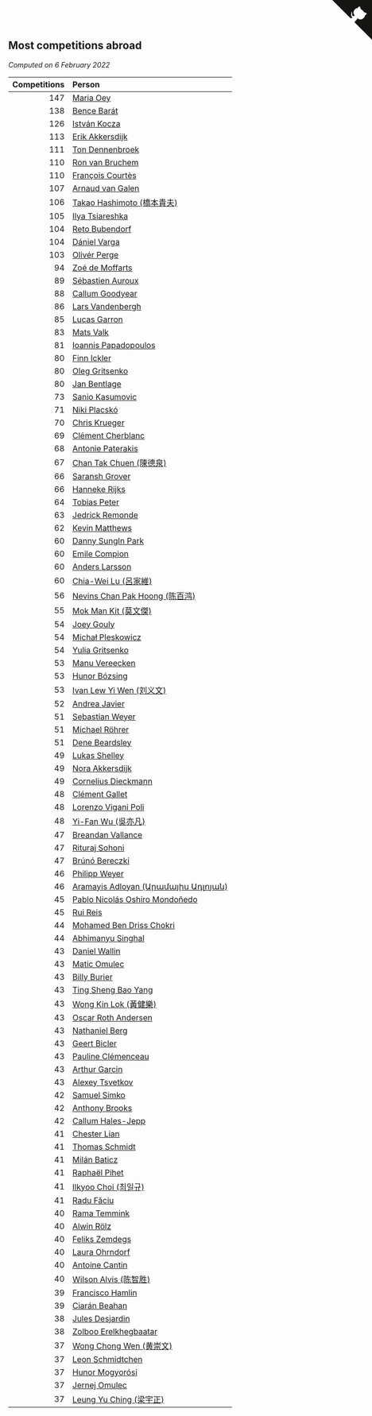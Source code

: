 ## Most competitions abroad

*Computed on  6 February 2022*

| Competitions | Person |
| ---: | :--- |
| 147 | [Maria Oey](https://www.worldcubeassociation.org/persons/2007OEYM01) |
| 138 | [Bence Barát](https://www.worldcubeassociation.org/persons/2008BARA01) |
| 126 | [István Kocza](https://www.worldcubeassociation.org/persons/2005KOCZ01) |
| 113 | [Erik Akkersdijk](https://www.worldcubeassociation.org/persons/2005AKKE01) |
| 111 | [Ton Dennenbroek](https://www.worldcubeassociation.org/persons/2003DENN01) |
| 110 | [Ron van Bruchem](https://www.worldcubeassociation.org/persons/2003BRUC01) |
| 110 | [François Courtès](https://www.worldcubeassociation.org/persons/2008COUR01) |
| 107 | [Arnaud van Galen](https://www.worldcubeassociation.org/persons/2006GALE01) |
| 106 | [Takao Hashimoto (橋本貴夫)](https://www.worldcubeassociation.org/persons/2007HASH01) |
| 105 | [Ilya Tsiareshka](https://www.worldcubeassociation.org/persons/2012TERE01) |
| 104 | [Reto Bubendorf](https://www.worldcubeassociation.org/persons/2012BUBE01) |
| 104 | [Dániel Varga](https://www.worldcubeassociation.org/persons/2008VARG01) |
| 103 | [Olivér Perge](https://www.worldcubeassociation.org/persons/2007PERG01) |
| 94 | [Zoé de Moffarts](https://www.worldcubeassociation.org/persons/2010MOFF02) |
| 89 | [Sébastien Auroux](https://www.worldcubeassociation.org/persons/2008AURO01) |
| 88 | [Callum Goodyear](https://www.worldcubeassociation.org/persons/2012GOOD02) |
| 86 | [Lars Vandenbergh](https://www.worldcubeassociation.org/persons/2003VAND01) |
| 85 | [Lucas Garron](https://www.worldcubeassociation.org/persons/2006GARR01) |
| 83 | [Mats Valk](https://www.worldcubeassociation.org/persons/2007VALK01) |
| 81 | [Ioannis Papadopoulos](https://www.worldcubeassociation.org/persons/2013PAPA01) |
| 80 | [Finn Ickler](https://www.worldcubeassociation.org/persons/2012ICKL01) |
| 80 | [Oleg Gritsenko](https://www.worldcubeassociation.org/persons/2011GRIT01) |
| 80 | [Jan Bentlage](https://www.worldcubeassociation.org/persons/2010BENT01) |
| 73 | [Sanio Kasumovic](https://www.worldcubeassociation.org/persons/2009KASU01) |
| 71 | [Niki Placskó](https://www.worldcubeassociation.org/persons/2008PLAC01) |
| 70 | [Chris Krueger](https://www.worldcubeassociation.org/persons/2006KRUE01) |
| 69 | [Clément Cherblanc](https://www.worldcubeassociation.org/persons/2014CHER05) |
| 68 | [Antonie Paterakis](https://www.worldcubeassociation.org/persons/2012PATE01) |
| 67 | [Chan Tak Chuen (陳德泉)](https://www.worldcubeassociation.org/persons/2007CHUE01) |
| 66 | [Saransh Grover](https://www.worldcubeassociation.org/persons/2014GROV01) |
| 66 | [Hanneke Rijks](https://www.worldcubeassociation.org/persons/2008RIJK01) |
| 64 | [Tobias Peter](https://www.worldcubeassociation.org/persons/2014PETE03) |
| 63 | [Jedrick Remonde](https://www.worldcubeassociation.org/persons/2008REMO01) |
| 62 | [Kevin Matthews](https://www.worldcubeassociation.org/persons/2010MATT02) |
| 60 | [Danny SungIn Park](https://www.worldcubeassociation.org/persons/2015PARK13) |
| 60 | [Emile Compion](https://www.worldcubeassociation.org/persons/2007COMP01) |
| 60 | [Anders Larsson](https://www.worldcubeassociation.org/persons/2003LARS01) |
| 60 | [Chia-Wei Lu (呂家維)](https://www.worldcubeassociation.org/persons/2007LUCH01) |
| 56 | [Nevins Chan Pak Hoong (陈百鸿)](https://www.worldcubeassociation.org/persons/2010CHAN20) |
| 55 | [Mok Man Kit (莫文傑)](https://www.worldcubeassociation.org/persons/2009KITM01) |
| 54 | [Joey Gouly](https://www.worldcubeassociation.org/persons/2007GOUL01) |
| 54 | [Michał Pleskowicz](https://www.worldcubeassociation.org/persons/2009PLES01) |
| 54 | [Yulia Gritsenko](https://www.worldcubeassociation.org/persons/2012SIDO01) |
| 53 | [Manu Vereecken](https://www.worldcubeassociation.org/persons/2010VERE01) |
| 53 | [Hunor Bózsing](https://www.worldcubeassociation.org/persons/2009BOZS01) |
| 53 | [Ivan Lew Yi Wen (刘义文)](https://www.worldcubeassociation.org/persons/2012WENI01) |
| 52 | [Andrea Javier](https://www.worldcubeassociation.org/persons/2010JAVI01) |
| 51 | [Sebastian Weyer](https://www.worldcubeassociation.org/persons/2010WEYE02) |
| 51 | [Michael Röhrer](https://www.worldcubeassociation.org/persons/2009ROHR01) |
| 51 | [Dene Beardsley](https://www.worldcubeassociation.org/persons/2009BEAR01) |
| 49 | [Lukas Shelley](https://www.worldcubeassociation.org/persons/2016SHEL03) |
| 49 | [Nora Akkersdijk](https://www.worldcubeassociation.org/persons/2009CHRI03) |
| 49 | [Cornelius Dieckmann](https://www.worldcubeassociation.org/persons/2009DIEC01) |
| 48 | [Clément Gallet](https://www.worldcubeassociation.org/persons/2004GALL02) |
| 48 | [Lorenzo Vigani Poli](https://www.worldcubeassociation.org/persons/2007POLI01) |
| 48 | [Yi-Fan Wu (吳亦凡)](https://www.worldcubeassociation.org/persons/2010WUIF01) |
| 47 | [Breandan Vallance](https://www.worldcubeassociation.org/persons/2007VALL01) |
| 47 | [Rituraj Sohoni](https://www.worldcubeassociation.org/persons/2012SOHO01) |
| 47 | [Brúnó Bereczki](https://www.worldcubeassociation.org/persons/2008BERE01) |
| 46 | [Philipp Weyer](https://www.worldcubeassociation.org/persons/2010WEYE01) |
| 46 | [Aramayis Adloyan (Արամայիս Ադլոյան)](https://www.worldcubeassociation.org/persons/2012ADLO01) |
| 45 | [Pablo Nicolás Oshiro Mondoñedo](https://www.worldcubeassociation.org/persons/2010MOND01) |
| 45 | [Rui Reis](https://www.worldcubeassociation.org/persons/2015REIS02) |
| 44 | [Mohamed Ben Driss Chokri](https://www.worldcubeassociation.org/persons/2015CHOK01) |
| 44 | [Abhimanyu Singhal](https://www.worldcubeassociation.org/persons/2013SING12) |
| 43 | [Daniel Wallin](https://www.worldcubeassociation.org/persons/2013WALL03) |
| 43 | [Matic Omulec](https://www.worldcubeassociation.org/persons/2010OMUL02) |
| 43 | [Billy Burier](https://www.worldcubeassociation.org/persons/2014BURI01) |
| 43 | [Ting Sheng Bao Yang](https://www.worldcubeassociation.org/persons/2008BAOY01) |
| 43 | [Wong Kin Lok (黃健樂)](https://www.worldcubeassociation.org/persons/2014LOKW01) |
| 43 | [Oscar Roth Andersen](https://www.worldcubeassociation.org/persons/2008ANDE02) |
| 43 | [Nathaniel Berg](https://www.worldcubeassociation.org/persons/2012BERG04) |
| 43 | [Geert Bicler](https://www.worldcubeassociation.org/persons/2010BICL01) |
| 43 | [Pauline Clémenceau](https://www.worldcubeassociation.org/persons/2015CLEM03) |
| 43 | [Arthur Garcin](https://www.worldcubeassociation.org/persons/2014GARC27) |
| 43 | [Alexey Tsvetkov](https://www.worldcubeassociation.org/persons/2017TSVE02) |
| 42 | [Samuel Simko](https://www.worldcubeassociation.org/persons/2016SIMK01) |
| 42 | [Anthony Brooks](https://www.worldcubeassociation.org/persons/2008SEAR01) |
| 42 | [Callum Hales-Jepp](https://www.worldcubeassociation.org/persons/2012HALE01) |
| 41 | [Chester Lian](https://www.worldcubeassociation.org/persons/2009LIAN03) |
| 41 | [Thomas Schmidt](https://www.worldcubeassociation.org/persons/2013SCHM02) |
| 41 | [Milán Baticz](https://www.worldcubeassociation.org/persons/2005BATI01) |
| 41 | [Raphaël Pihet](https://www.worldcubeassociation.org/persons/2011PIHE01) |
| 41 | [Ilkyoo Choi (최일규)](https://www.worldcubeassociation.org/persons/2008CHOI04) |
| 41 | [Radu Făciu](https://www.worldcubeassociation.org/persons/2009FACI01) |
| 40 | [Rama Temmink](https://www.worldcubeassociation.org/persons/2006TEMM01) |
| 40 | [Alwin Rölz](https://www.worldcubeassociation.org/persons/2016ROLZ01) |
| 40 | [Feliks Zemdegs](https://www.worldcubeassociation.org/persons/2009ZEMD01) |
| 40 | [Laura Ohrndorf](https://www.worldcubeassociation.org/persons/2009OHRN01) |
| 40 | [Antoine Cantin](https://www.worldcubeassociation.org/persons/2010CANT02) |
| 40 | [Wilson Alvis (陈智胜)](https://www.worldcubeassociation.org/persons/2011ALVI01) |
| 39 | [Francisco Hamlin](https://www.worldcubeassociation.org/persons/2012HAML01) |
| 39 | [Ciarán Beahan](https://www.worldcubeassociation.org/persons/2012BEAH01) |
| 38 | [Jules Desjardin](https://www.worldcubeassociation.org/persons/2010DESJ01) |
| 38 | [Zolboo Erelkhegbaatar](https://www.worldcubeassociation.org/persons/2013EREL01) |
| 37 | [Wong Chong Wen (黄崇文)](https://www.worldcubeassociation.org/persons/2014WENW01) |
| 37 | [Leon Schmidtchen](https://www.worldcubeassociation.org/persons/2010SCHM01) |
| 37 | [Hunor Mogyorósi](https://www.worldcubeassociation.org/persons/2015MOGY01) |
| 37 | [Jernej Omulec](https://www.worldcubeassociation.org/persons/2010OMUL01) |
| 37 | [Leung Yu Ching (梁宇正)](https://www.worldcubeassociation.org/persons/2008CHIN01) |


<a href="https://github.com/jonatanklosko/wca_statistics" class="github-corner" aria-label="View source on Github"><svg width="80" height="80" viewBox="0 0 250 250" style="fill:#151513; color:#fff; position: absolute; top: 0; border: 0; right: 0;" aria-hidden="true"><path d="M0,0 L115,115 L130,115 L142,142 L250,250 L250,0 Z"></path><path d="M128.3,109.0 C113.8,99.7 119.0,89.6 119.0,89.6 C122.0,82.7 120.5,78.6 120.5,78.6 C119.2,72.0 123.4,76.3 123.4,76.3 C127.3,80.9 125.5,87.3 125.5,87.3 C122.9,97.6 130.6,101.9 134.4,103.2" fill="currentColor" style="transform-origin: 130px 106px;" class="octo-arm"></path><path d="M115.0,115.0 C114.9,115.1 118.7,116.5 119.8,115.4 L133.7,101.6 C136.9,99.2 139.9,98.4 142.2,98.6 C133.8,88.0 127.5,74.4 143.8,58.0 C148.5,53.4 154.0,51.2 159.7,51.0 C160.3,49.4 163.2,43.6 171.4,40.1 C171.4,40.1 176.1,42.5 178.8,56.2 C183.1,58.6 187.2,61.8 190.9,65.4 C194.5,69.0 197.7,73.2 200.1,77.6 C213.8,80.2 216.3,84.9 216.3,84.9 C212.7,93.1 206.9,96.0 205.4,96.6 C205.1,102.4 203.0,107.8 198.3,112.5 C181.9,128.9 168.3,122.5 157.7,114.1 C157.9,116.9 156.7,120.9 152.7,124.9 L141.0,136.5 C139.8,137.7 141.6,141.9 141.8,141.8 Z" fill="currentColor" class="octo-body"></path></svg></a><style>.github-corner:hover .octo-arm{animation:octocat-wave 560ms ease-in-out}@keyframes octocat-wave{0%,100%{transform:rotate(0)}20%,60%{transform:rotate(-25deg)}40%,80%{transform:rotate(10deg)}}@media (max-width:500px){.github-corner:hover .octo-arm{animation:none}.github-corner .octo-arm{animation:octocat-wave 560ms ease-in-out}}</style>
